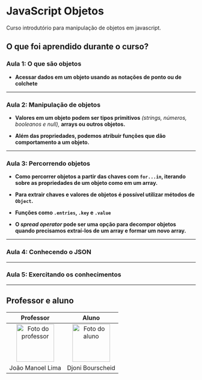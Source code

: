 # JavaScript Objetos

Curso introdutório para manipulação de objetos em javascript.

## O que foi aprendido durante o curso?

### Aula 1: O que são objetos

- **Acessar dados em um objeto usando as notações de ponto ou de colchete**

---

### Aula 2: Manipulação de objetos

- **Valores em um objeto podem ser tipos primitivos** *(strings, números, booleanos e null),* **arrays ou outros objetos.**

- **Além das propriedades, podemos atribuir funções que dão comportamento a um objeto.**

---

### Aula 3: Percorrendo objetos

- **Como percorrer objetos a partir das chaves com `for...in`, iterando sobre as propriedades de um objeto como em um array.**

- **Para extrair chaves e valores de objetos é possível utilizar métodos de `Object`.**

- **Funções como `.entries`, `.key` e `.value`**

- **O *spread operator* pode ser uma opção para decompor objetos quando precisamos extraí-los de um array e formar um novo array.**

---

### Aula 4: Conhecendo o JSON

---

### Aula 5: Exercitando os conhecimentos

---

## Professor e aluno

Professor | Aluno
:---:     | :---:
<a href="https://github.com/joaom98" target="_blank" rel="noopener noreferrer"><img width="100" height="100" src="https://github.com/joaom98.png" alt="Foto do professor" title="Foto do professor"></a> | <a href="https://github.com/djonibourscheid" target="_blank" rel="noopener noreferrer"><img width="100" height="100" src="https://github.com/djonibourscheid.png" alt="Foto do aluno" title="Foto do aluno"></a>
João Manoel Lima | Djoni Bourscheid
